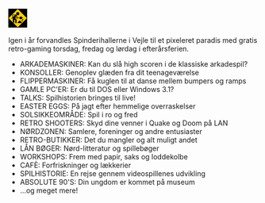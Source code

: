 <!-- BEGIN ARISE ------------------------------
Title:: "Retro Game Days"

Author:: "Retro Game Days"
Description:: "Retro Game Days er en fejring af spilhistorie og spilkultur i uge 42"
Language:: "dk"
Thumbnail:: "arise-icon.png"
Published Date:: "2025-05-02"
Modified Date:: "2025-05-02"

content_header:: "false"
rss_hide:: "true"
---- END ARISE \\ DO NOT MODIFY THIS LINE ---->

![Under construction](construction.gif  "Under construction")

Igen i år forvandles Spinderihallerne i Vejle til et pixeleret paradis med gratis retro-gaming torsdag, fredag og lørdag i efterårsferien.️

* ARKADEMASKINER: Kan du slå high scoren i de klassiske arkadespil? 
* KONSOLLER: Genoplev glæden fra dit teenageværelse 
* FLIPPERMASKINER: Få kuglen til at danse mellem bumpers og ramps 
* GAMLE PC'ER: Er du til DOS eller Windows 3.1?
* TALKS: Spilhistorien bringes til live!
* EASTER EGGS: På jagt efter hemmelige overraskelser
* SOLSIKKEOMRÅDE: Spil i ro og fred
* RETRO SHOOTERS: Skyd dine venner i Quake og Doom på LAN
* NØRDZONEN: Samlere, foreninger og andre entusiaster 
* RETRO-BUTIKKER: Det du mangler og alt muligt andet
* LÅN BØGER: Nørd-litteratur og spillebøger
* WORKSHOPS: Frem med papir, saks og loddekolbe
* CAFÈ: Forfriskninger og lækkerier
* SPILHISTORIE: En rejse gennem videospillenes udvikling
* ABSOLUTE 90'S: Din ungdom er kommet på museum
* ...og meget mere!


